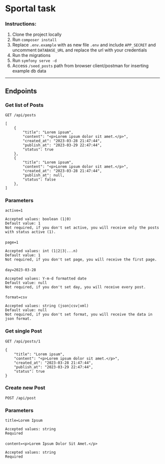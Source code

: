 # Sportal task
### Instructions:
1. Clone the project locally
2. Run ```composer install```
3. Replace ```.env.example``` with as new file ```.env``` and include ```APP_SECRET``` and uncomment ```DATABASE_URL``` and replace the url with your credentials
4. Run the migrations
5. Run ```symfony serve -d```
6. Access ```/seed_posts``` path from browser client/postman for inserting example db data 

---
## Endpoints

### Get list of Posts

`GET /api/posts`

    [
        {
            "title": "Lorem ipsum",
            "content": "<p>Lorem ipsum dolor sit amet.</p>",
            "created_at": "2023-03-28 21:47:44",
            "publish_at": "2023-03-29 22:47:44",
            "status": true
        },
        {
            "title": "Lorem ipsum",
            "content": "<p>Lorem ipsum dolor sit amet.</p>",
            "created_at": "2023-03-28 21:47:44",
            "publish_at": null,
            "status": false
        },
    ]

### Parameters

    active=1

    Accepted values: boolean (1|0)
    Default value: 1
    Not required, if you don't set active, you will receive only the posts with status active (1).

####

    page=1

    Accepted values: int (1|2|3|...n)
    Default value: 1
    Not required, if you don't set page, you will receive the first page.

####

    day=2023-03-28

    Accepted values: Y-m-d formatted date 
    Default value: null
    Not required, if you don't set day, you will receive every post.
####

    format=csv

    Accepted values: string (json|csv|xml) 
    Default value: null
    Not required, if you don't set format, you will receive the data in json format.

####

### Get single Post

`GET /api/posts/1`

    {
        "title": "Lorem ipsum",
        "content": "<p>Lorem ipsum dolor sit amet.</p>",
        "created_at": "2023-03-28 21:47:44",
        "publish_at": "2023-03-29 22:47:44",
        "status": true
    }

### Create new Post

`POST /api/post`

### Parameters

    title=Lorem Ipsum

    Accepted values: string
    Required

####
    content=<p>Lorem Ipsum Dolor Sit Amet.</p>

    Accepted values: string
    Required

####